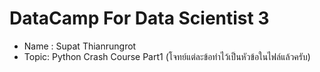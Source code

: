 # DataCamp For Data Scientist 3
  - Name : Supat Thianrungrot
  - Topic: Python Crash Course Part1 
	(โจทย์แต่ละข้อทำไว้เป็นหัวข้อในไฟล์แล้วครับ)
